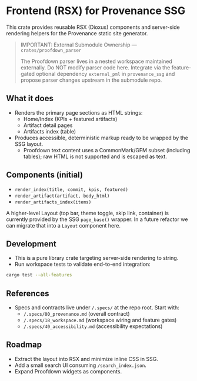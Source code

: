 # Frontend (RSX) for Provenance SSG

This crate provides reusable RSX (Dioxus) components and server-side rendering helpers for the Provenance static site generator.

> IMPORTANT: External Submodule Ownership — `crates/proofdown_parser`
>
> The Proofdown parser lives in a nested workspace maintained externally. Do NOT modify parser code here.
> Integrate via the feature-gated optional dependency `external_pml` in `provenance_ssg` and propose parser
> changes upstream in the submodule repo.

## What it does

- Renders the primary page sections as HTML strings:
  - Home/Index (KPIs + featured artifacts)
  - Artifact detail pages
  - Artifacts index (table)
- Produces accessible, deterministic markup ready to be wrapped by the SSG layout.
  - Proofdown text content uses a CommonMark/GFM subset (including tables); raw HTML is not supported and is escaped as text.

## Components (initial)

- `render_index(title, commit, kpis, featured)`
- `render_artifact(artifact, body_html)`
- `render_artifacts_index(items)`

A higher-level Layout (top bar, theme toggle, skip link, container) is currently provided by the SSG `page_base()` wrapper. In a future refactor we can migrate that into a `Layout` component here.

## Development

- This is a pure library crate targeting server-side rendering to string.
- Run workspace tests to validate end-to-end integration:

```bash
cargo test --all-features
```

## References

- Specs and contracts live under `/.specs/` at the repo root. Start with:
  - `/.specs/00_provenance.md` (overall contract)
  - `/.specs/18_workspace.md` (workspace wiring and feature gates)
  - `/.specs/40_accessibility.md` (accessibility expectations)


## Roadmap

- Extract the layout into RSX and minimize inline CSS in SSG.
- Add a small search UI consuming `/search_index.json`.
- Expand Proofdown widgets as components.
